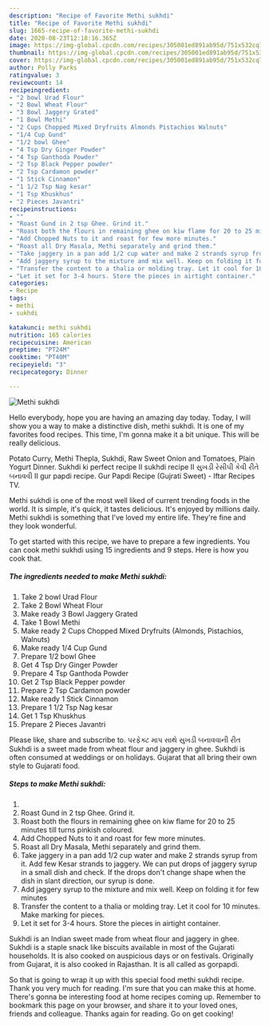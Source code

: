 ```yaml
---
description: "Recipe of Favorite Methi sukhdi"
title: "Recipe of Favorite Methi sukhdi"
slug: 1665-recipe-of-favorite-methi-sukhdi
date: 2020-08-23T12:18:16.365Z
image: https://img-global.cpcdn.com/recipes/305001ed891ab95d/751x532cq70/methi-sukhdi-recipe-main-photo.jpg
thumbnail: https://img-global.cpcdn.com/recipes/305001ed891ab95d/751x532cq70/methi-sukhdi-recipe-main-photo.jpg
cover: https://img-global.cpcdn.com/recipes/305001ed891ab95d/751x532cq70/methi-sukhdi-recipe-main-photo.jpg
author: Polly Parks
ratingvalue: 3
reviewcount: 14
recipeingredient:
- "2 bowl Urad Flour"
- "2 Bowl Wheat Flour"
- "3 Bowl Jaggery Grated"
- "1 Bowl Methi"
- "2 Cups Chopped Mixed Dryfruits Almonds Pistachios Walnuts"
- "1/4 Cup Gund"
- "1/2 bowl Ghee"
- "4 Tsp Dry Ginger Powder"
- "4 Tsp Ganthoda Powder"
- "2 Tsp Black Pepper powder"
- "2 Tsp Cardamon powder"
- "1 Stick Cinnamon"
- "1 1/2 Tsp Nag kesar"
- "1 Tsp Khuskhus"
- "2 Pieces Javantri"
recipeinstructions:
- ""
- "Roast Gund in 2 tsp Ghee. Grind it."
- "Roast both the flours in remaining ghee on kiw flame for 20 to 25 minutes till turns pinkish coloured."
- "Add Chopped Nuts to it and roast for few more minutes."
- "Roast all Dry Masala, Methi separately and grind them."
- "Take jaggery in a pan add 1/2 cup water and make 2 strands syrup from it. Add few Kesar strands to jaggery. We can put drops of jaggery syrup in a small dish and check. If the drops don&#39;t change shape when the dish in slant direction, our syrup is done."
- "Add jaggery syrup to the mixture and mix well. Keep on folding it for few minutes"
- "Transfer the content to a thalia or molding tray. Let it cool for 10 minutes. Make marking for pieces."
- "Let it set for 3-4 hours. Store the pieces in airtight container."
categories:
- Recipe
tags:
- methi
- sukhdi

katakunci: methi sukhdi 
nutrition: 165 calories
recipecuisine: American
preptime: "PT24M"
cooktime: "PT40M"
recipeyield: "3"
recipecategory: Dinner

---
```



![Methi sukhdi](https://img-global.cpcdn.com/recipes/305001ed891ab95d/751x532cq70/methi-sukhdi-recipe-main-photo.jpg)

Hello everybody, hope you are having an amazing day today. Today, I will show you a way to make a distinctive dish, methi sukhdi. It is one of my favorites food recipes. This time, I'm gonna make it a bit unique. This will be really delicious.

Potato Curry, Methi Thepla, Sukhdi, Raw Sweet Onion and Tomatoes, Plain Yogurt Dinner. Sukhdi ki perfect recipe II sukhdi recipe II સુખડી રેસીપી કેવી રીતે બનાવવી II gur papdi recipe. Gur Papdi Recipe (Gujrati Sweet) - Iftar Recipes TV.

Methi sukhdi is one of the most well liked of current trending foods in the world. It is simple, it's quick, it tastes delicious. It's enjoyed by millions daily. Methi sukhdi is something that I've loved my entire life. They're fine and they look wonderful.


To get started with this recipe, we have to prepare a few ingredients. You can cook methi sukhdi using 15 ingredients and 9 steps. Here is how you cook that.

<!--inarticleads1-->

##### The ingredients needed to make Methi sukhdi:

1. Take 2 bowl Urad Flour
1. Take 2 Bowl Wheat Flour
1. Make ready 3 Bowl Jaggery Grated
1. Take 1 Bowl Methi
1. Make ready 2 Cups Chopped Mixed Dryfruits (Almonds, Pistachios, Walnuts)
1. Make ready 1/4 Cup Gund
1. Prepare 1/2 bowl Ghee
1. Get 4 Tsp Dry Ginger Powder
1. Prepare 4 Tsp Ganthoda Powder
1. Get 2 Tsp Black Pepper powder
1. Prepare 2 Tsp Cardamon powder
1. Make ready 1 Stick Cinnamon
1. Prepare 1 1/2 Tsp Nag kesar
1. Get 1 Tsp Khuskhus
1. Prepare 2 Pieces Javantri


Please like, share and subscribe to. પરફેક્ટ માપ સાથે સુખડી બનાવવાની રીત Sukhdi is a sweet made from wheat flour and jaggery in ghee. Sukhdi is often consumed at weddings or on holidays. Gujarat that all bring their own style to Gujarati food. 

<!--inarticleads2-->

##### Steps to make Methi sukhdi:

1. 
1. Roast Gund in 2 tsp Ghee. Grind it.
1. Roast both the flours in remaining ghee on kiw flame for 20 to 25 minutes till turns pinkish coloured.
1. Add Chopped Nuts to it and roast for few more minutes.
1. Roast all Dry Masala, Methi separately and grind them.
1. Take jaggery in a pan add 1/2 cup water and make 2 strands syrup from it. Add few Kesar strands to jaggery. We can put drops of jaggery syrup in a small dish and check. If the drops don&#39;t change shape when the dish in slant direction, our syrup is done.
1. Add jaggery syrup to the mixture and mix well. Keep on folding it for few minutes
1. Transfer the content to a thalia or molding tray. Let it cool for 10 minutes. Make marking for pieces.
1. Let it set for 3-4 hours. Store the pieces in airtight container.


Sukhdi is an Indian sweet made from wheat flour and jaggery in ghee. Sukhdi is a staple snack like biscuits available in most of the Gujarati households. It is also cooked on auspicious days or on festivals. Originally from Gujarat, it is also cooked in Rajasthan. It is all called as gorpapdi. 

So that is going to wrap it up with this special food methi sukhdi recipe. Thank you very much for reading. I'm sure that you can make this at home. There's gonna be interesting food at home recipes coming up. Remember to bookmark this page on your browser, and share it to your loved ones, friends and colleague. Thanks again for reading. Go on get cooking!
